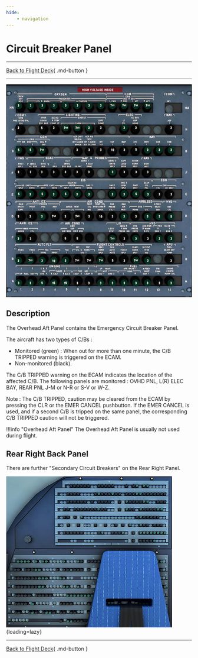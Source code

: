 ```yaml
---
hide:
    - navigation
---
```


# Circuit Breaker Panel

---

[Back to Flight Deck](../index.md){ .md-button }

---

![Circuit Breaker Panel](../../../assets/a32nx-briefing/overhead-aft-panel/Circuit-Breaker.jpg "Circuit Breaker Panel")

## Description

The Overhead Aft Panel contains the Emergency Circuit Breaker Panel.

The aircraft has two types of C/Bs :

- Monitored (green) : When out for more than one minute, the C/B TRIPPED warning is triggered on the ECAM.
- Non-monitored (black).

The C/B TRIPPED warning on the ECAM indicates the location of the affected C/B. The following panels are monitored : OVHD PNL, L(R) ELEC BAY, REAR PNL J-M or N-R or S-V or W-Z.

Note : The C/B TRIPPED, caution may be cleared from the ECAM by pressing the CLR or the EMER CANCEL pushbutton. If the EMER CANCEL is used, and if a second C/B is tripped on the same panel, the corresponding C/B TRIPPED caution will not be triggered.

!!!info "Overhead Aft Panel"
    The Overhead Aft Panel is usually not used during flight.

## Rear Right Back Panel

There are further "Secondary Circuit Breakers" on the Rear Right Panel.

![Rear Right Back Panel](../../../assets/a32nx-briefing/overhead-aft-panel/Rear-Right-Back-Panel.jpg "Rear Right Back Panel"){loading=lazy}

---

[Back to Flight Deck](../index.md){ .md-button }
